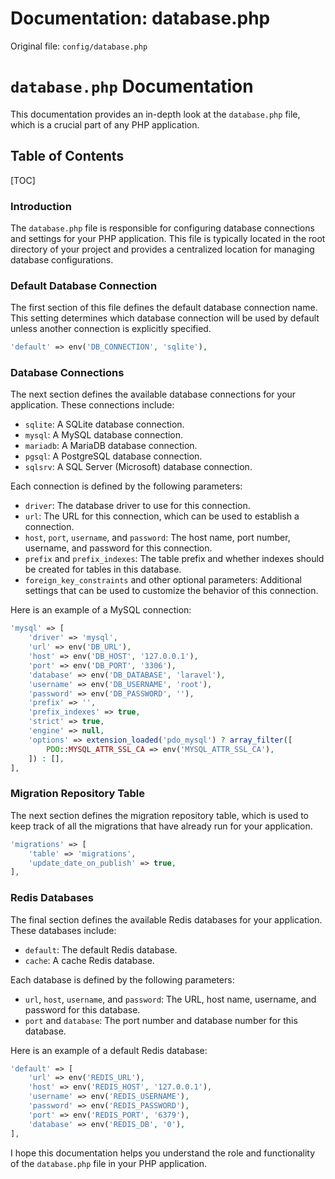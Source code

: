 # Documentation: database.php

Original file: `config/database.php`

# `database.php` Documentation

This documentation provides an in-depth look at the `database.php` file, which is a crucial part of any PHP application.

## Table of Contents
[TOC]

### Introduction

The `database.php` file is responsible for configuring database connections and settings for your PHP application. This file is typically located in the root directory of your project and provides a centralized location for managing database configurations.

### Default Database Connection

The first section of this file defines the default database connection name. This setting determines which database connection will be used by default unless another connection is explicitly specified.

```php
'default' => env('DB_CONNECTION', 'sqlite'),
```

### Database Connections

The next section defines the available database connections for your application. These connections include:

* `sqlite`: A SQLite database connection.
* `mysql`: A MySQL database connection.
* `mariadb`: A MariaDB database connection.
* `pgsql`: A PostgreSQL database connection.
* `sqlsrv`: A SQL Server (Microsoft) database connection.

Each connection is defined by the following parameters:

* `driver`: The database driver to use for this connection.
* `url`: The URL for this connection, which can be used to establish a connection.
* `host`, `port`, `username`, and `password`: The host name, port number, username, and password for this connection.
* `prefix` and `prefix_indexes`: The table prefix and whether indexes should be created for tables in this database.
* `foreign_key_constraints` and other optional parameters: Additional settings that can be used to customize the behavior of this connection.

Here is an example of a MySQL connection:
```php
'mysql' => [
    'driver' => 'mysql',
    'url' => env('DB_URL'),
    'host' => env('DB_HOST', '127.0.0.1'),
    'port' => env('DB_PORT', '3306'),
    'database' => env('DB_DATABASE', 'laravel'),
    'username' => env('DB_USERNAME', 'root'),
    'password' => env('DB_PASSWORD', ''),
    'prefix' => '',
    'prefix_indexes' => true,
    'strict' => true,
    'engine' => null,
    'options' => extension_loaded('pdo_mysql') ? array_filter([
        PDO::MYSQL_ATTR_SSL_CA => env('MYSQL_ATTR_SSL_CA'),
    ]) : [],
],
```

### Migration Repository Table

The next section defines the migration repository table, which is used to keep track of all the migrations that have already run for your application.

```php
'migrations' => [
    'table' => 'migrations',
    'update_date_on_publish' => true,
],
```

### Redis Databases

The final section defines the available Redis databases for your application. These databases include:

* `default`: The default Redis database.
* `cache`: A cache Redis database.

Each database is defined by the following parameters:

* `url`, `host`, `username`, and `password`: The URL, host name, username, and password for this database.
* `port` and `database`: The port number and database number for this database.

Here is an example of a default Redis database:
```php
'default' => [
    'url' => env('REDIS_URL'),
    'host' => env('REDIS_HOST', '127.0.0.1'),
    'username' => env('REDIS_USERNAME'),
    'password' => env('REDIS_PASSWORD'),
    'port' => env('REDIS_PORT', '6379'),
    'database' => env('REDIS_DB', '0'),
],
```

I hope this documentation helps you understand the role and functionality of the `database.php` file in your PHP application.